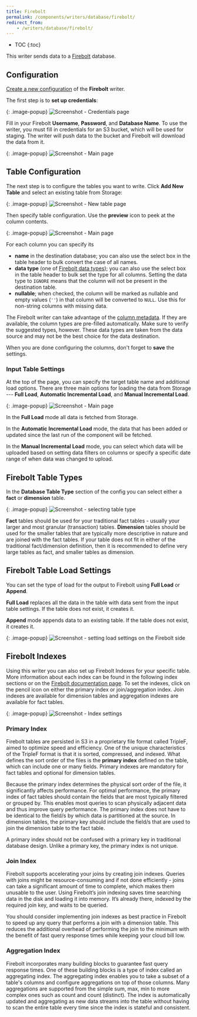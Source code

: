 ```yaml
---
title: Firebolt
permalink: /components/writers/database/firebolt/
redirect_from:
    - /writers/database/firebolt/
---
```


* TOC
{:toc}

This writer sends data to a [Firebolt](https://www.firebolt.io/) database.

## Configuration
[Create a new configuration](/components/#creating-component-configuration) of the **Firebolt** writer.

The first step is to **set up credentials**:

{: .image-popup}
![Screenshot - Credentials page](/components/writers/database/firebolt/firebolt-1.png)

Fill in your Firebolt **Username**, **Password**, and **Database Name**. To use the writer, you must fill in credentials for an S3 
bucket, which will be used for staging. The writer will push data to the bucket and Firebolt will download the data from it.

{: .image-popup}
![Screenshot - Main page](/components/writers/database/firebolt/firebolt-creds.png)

## Table Configuration
The next step is to configure the tables you want to write. Click **Add New Table** and select an existing table from Storage:

{: .image-popup}
![Screenshot - New table page](/components/writers/database/firebolt/firebolt-new-table.png)

Then specify table configuration. Use the **preview** icon to peek at the column contents.

{: .image-popup}
![Screenshot - Main page](/components/writers/database/firebolt/firebolt-cols.png)

For each column you can specify its

- **name** in the destination database; you can also use the select box in the table header to bulk convert the case of all names.
- **data type** (one of [Firebolt data types](https://docs.firebolt.io/general-reference/data-types)); you can also use the select box in the table header to bulk set the type for all columns. Setting the data type to `IGNORE` means that the column will not be present in the destination table.
- **nullable**; when checked, the column will be marked as nullable and empty values (`''`) in that column will be converted to `NULL`. Use this for non-string columns with missing data.

The Firebolt writer can take advantage of the [column metadata](/storage/tables/#metadata). If they are available, the
column types are pre-filled automatically. Make sure to verify the suggested types, however. These data types are taken
from the data source and may not be the best choice for the data destination.

When you are done configuring the columns, don't forget to **save** the settings.

### Input Table Settings
At the top of the page, you can specify the target table name and additional load options. There are three main options for loading the data from Storage --- **Full Load**, **Automatic Incremental Load**, and **Manual Incremental Load**.

{: .image-popup}
![Screenshot - Main page](/components/writers/database/firebolt/firebolt-load.png)

In the **Full Load** mode all data is fetched from Storage.

In the **Automatic Incremental Load** mode, the data that has been added or updated since the last run of the component will be fetched.

In the **Manual Incremental Load** mode, you can select which data will be uploaded based on setting data filters on columns or specify 
a specific date range of when data was changed to upload.

## Firebolt Table Types

In the **Database Table Type** section of the config you can select either a **fact** or **dimension** table.

{: .image-popup}
![Screenshot - selecting table type](/components/writers/database/firebolt/firebolt-table-type.png)

**Fact** tables should be used for your traditional fact tables - usually your larger and most granular (transaction) tables. 
**Dimension** tables should be used for the smaller tables that are typically more descriptive in nature and are joined with 
the fact tables. If your table does not fit in either of the traditional fact/dimension definition, then it is recommended to define
very large tables as fact, and smaller tables as dimension.

## Firebolt Table Load Settings

You can set the type of load for the output to Firebolt using **Full Load** or **Append**. 

**Full Load** replaces all the data in the table with data sent from the input table settings. If the table does not exist, it creates it.

**Append** mode appends data to an existing table. If the table does not exist, it creates it.

{: .image-popup}
![Screenshot - setting load settings on the Firebolt side](/components/writers/database/firebolt/firebolt-load-type.png)

## Firebolt Indexes

Using this writer you can also set up Firebolt Indexes for your specific table. More information about each index can be found in the
following index sections or on the [Firebolt documentation page](https://docs.firebolt.io/concepts/get-instant-query-response-time). 
To set the indexes, click on the pencil icon on either the primary index or join/aggregation index. Join indexes are available for 
dimension tables and aggregation indexes are available for fact tables.

{: .image-popup}
![Screenshot - Index settings](/components/writers/database/firebolt/firebolt-index-settings.png)

### Primary Index

Firebolt tables are persisted in S3 in a proprietary file format called TripleF, aimed to optimize speed and efficiency. One of the 
unique characteristics of the TripleF format is that it is sorted, compressed, and indexed. What defines the sort order of the files is
the **primary index** defined on the table, which can include one or many fields. Primary indexes are mandatory for fact tables and 
optional for dimension tables.

Because the primary index determines the physical sort order of the file, it significantly affects performance. For optimal 
performance, the primary index of fact tables should contain the fields that are most typically filtered or grouped by. This enables 
most queries to scan physically adjacent data and thus improve query performance. The primary index does not have to be identical to 
the field/s by which data is partitioned at the source. In dimension tables, the primary key should include the field/s that are used 
to join the dimension table to the fact table.

A primary index should not be confused with a primary key in traditional database design. Unlike a primary key, the primary index is 
not unique.

### Join Index

Firebolt supports accelerating your joins by creating join indexes. Queries with joins might be resource-consuming and if not done 
efficiently - joins can take a significant amount of time to complete, which makes them unusable to the user. Using Firebolt’s join 
indexing saves time searching data in the disk and loading it into memory. It’s already there, indexed by the required join key, and 
waits to be queried.

You should consider implementing join indexes as best practice in Firebolt to speed up any query that performs a join with a dimension
table. This reduces the additional overhead of performing the join to the minimum with the benefit of fast query response times while 
keeping your cloud bill low.

### Aggregation Index

Firebolt incorporates many building blocks to guarantee fast query response times. One of these building blocks is a type of index 
called an aggregating index. The aggregating index enables you to take a subset of a table's columns and configure aggregations on top 
of those columns. Many aggregations are supported from the simple sum, max, min to more complex ones such as count and count 
(distinct). The index is automatically updated and aggregating as new data streams into the table without having to scan the entire 
table every time since the index is stateful and consistent.